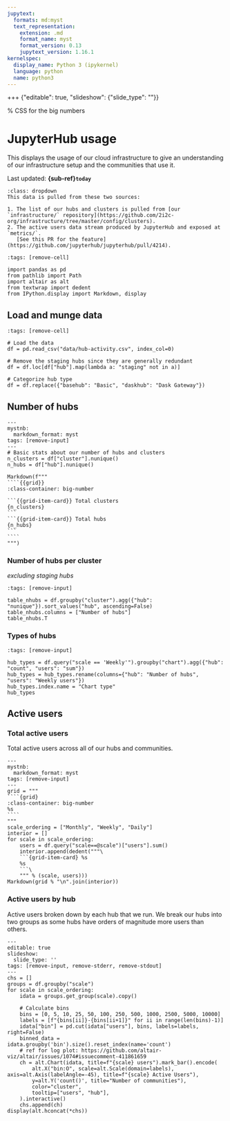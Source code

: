 ```yaml
---
jupytext:
  formats: md:myst
  text_representation:
    extension: .md
    format_name: myst
    format_version: 0.13
    jupytext_version: 1.16.1
kernelspec:
  display_name: Python 3 (ipykernel)
  language: python
  name: python3
---
```


+++ {"editable": true, "slideshow": {"slide_type": ""}}

% CSS for the big numbers

<style>
.big-number .sd-card-text {
    font-size: 3rem;
}
</style>

# JupyterHub usage

This displays the usage of our cloud infrastructure to give an understanding of our infrastructure setup and the communities that use it.

Last updated: **{sub-ref}`today`**

```{admonition} Data source
:class: dropdown
This data is pulled from these two sources:

1. The list of our hubs and clusters is pulled from [our `infrastructure/` repository](https://github.com/2i2c-org/infrastructure/tree/master/config/clusters).
2. The active users data stream produced by JupyterHub and exposed at `metrics/`.
   [See this PR for the feature](https://github.com/jupyterhub/jupyterhub/pull/4214).
```

```{code-cell} ipython3
:tags: [remove-cell]

import pandas as pd
from pathlib import Path
import altair as alt
from textwrap import dedent
from IPython.display import Markdown, display
```

## Load and munge data

```{code-cell} ipython3
:tags: [remove-cell]

# Load the data
df = pd.read_csv("data/hub-activity.csv", index_col=0)

# Remove the staging hubs since they are generally redundant
df = df.loc[df["hub"].map(lambda a: "staging" not in a)]

# Categorize hub type
df = df.replace({"basehub": "Basic", "daskhub": "Dask Gateway"})
```

## Number of hubs

`````{code-cell} ipython3
---
mystnb:
  markdown_format: myst
tags: [remove-input]
---
# Basic stats about our number of hubs and clusters
n_clusters = df["cluster"].nunique()
n_hubs = df["hub"].nunique()

Markdown(f"""
````{{grid}}
:class-container: big-number

```{{grid-item-card}} Total clusters
{n_clusters}
```
```{{grid-item-card}} Total hubs
{n_hubs}
```
````
""")
`````

### Number of hubs per cluster

_excluding staging hubs_

```{code-cell} ipython3
:tags: [remove-input]

table_nhubs = df.groupby("cluster").agg({"hub": "nunique"}).sort_values("hub", ascending=False)
table_nhubs.columns = ["Number of hubs"]
table_nhubs.T
```

### Types of hubs

```{code-cell} ipython3
:tags: [remove-input]

hub_types = df.query("scale == 'Weekly'").groupby("chart").agg({"hub": "count", "users": "sum"})
hub_types = hub_types.rename(columns={"hub": "Number of hubs", "users": "Weekly users"})
hub_types.index.name = "Chart type"
hub_types
```

## Active users

### Total active users

Total active users across all of our hubs and communities.

`````{code-cell} ipython3
---
mystnb:
  markdown_format: myst
tags: [remove-input]
---
grid = """
````{grid}
:class-container: big-number
%s
````
"""
scale_ordering = ["Monthly", "Weekly", "Daily"]
interior = []
for scale in scale_ordering:
    users = df.query("scale==@scale")["users"].sum()
    interior.append(dedent("""\
    ```{grid-item-card} %s
    %s
    ```\
    """ % (scale, users)))
Markdown(grid % "\n".join(interior))
`````

### Active users by hub

Active users broken down by each hub that we run.
We break our hubs into two groups as some hubs have orders of magnitude more users than others.

```{code-cell} ipython3
---
editable: true
slideshow:
  slide_type: ''
tags: [remove-input, remove-stderr, remove-stdout]
---
chs = []
groups = df.groupby("scale")
for scale in scale_ordering:
    idata = groups.get_group(scale).copy()

    # Calculate bins 
    bins = [0, 5, 10, 25, 50, 100, 250, 500, 1000, 2500, 5000, 10000]
    labels = [f"{bins[ii]}-{bins[ii+1]}" for ii in range(len(bins)-1)]
    idata["bin"] = pd.cut(idata["users"], bins, labels=labels, right=False)
    binned_data = idata.groupby('bin').size().reset_index(name='count')
    # ref for log plot: https://github.com/altair-viz/altair/issues/1074#issuecomment-411861659
    ch = alt.Chart(idata, title=f"{scale} users").mark_bar().encode(
        alt.X("bin:O", scale=alt.Scale(domain=labels), axis=alt.Axis(labelAngle=-45), title=f"{scale} Active Users"),
        y=alt.Y('count()', title="Number of communities"),
        color="cluster",
        tooltip=["users", "hub"],
    ).interactive()
    chs.append(ch)
display(alt.hconcat(*chs))
```

```{code-cell} ipython3

```
